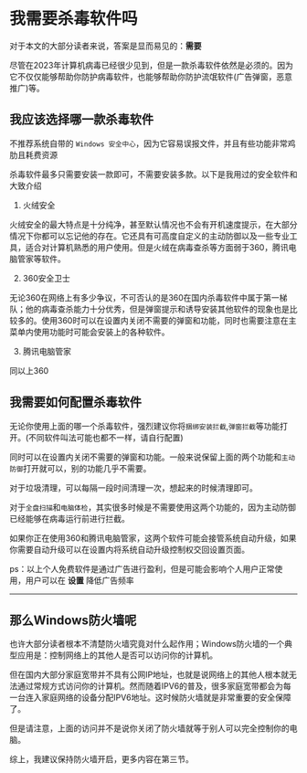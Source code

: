 # 我需要杀毒软件吗

对于本文的大部分读者来说，答案是显而易见的：**需要**

尽管在2023年计算机病毒已经很少见到，但是一款杀毒软件依然是必须的。因为它不仅仅能够帮助你防护病毒软件，也能够帮助你防护流氓软件(广告弹窗，恶意推广)等。

## 我应该选择哪一款杀毒软件

不推荐系统自带的 `Windows 安全中心`，因为它容易误报文件，并且有些功能非常鸡肋且耗费资源

杀毒软件最多只需要安装一款即可，不需要安装多款。以下是我用过的安全软件和大致介绍

1. 火绒安全

火绒安全的最大特点是十分纯净，甚至默认情况也不会有开机速度提示，在大部分情况下你都可以忘记他的存在。它还具有可高度自定义的主动防御以及一些专业工具，适合对计算机熟悉的用户使用。但是火绒在病毒查杀等方面弱于360，腾讯电脑管家等软件。

2. 360安全卫士

无论360在网络上有多少争议，不可否认的是360在国内杀毒软件中属于第一梯队；他的病毒查杀能力十分优秀，但是弹窗提示和诱导安装其他软件的现象也是比较多的。使用360时可以在设置内关闭不需要的弹窗和功能，同时也需要注意在主菜单内使用功能时可能会安装上的各种软件。

3. 腾讯电脑管家

同以上360

## 我需要如何配置杀毒软件

无论你使用上面的哪一个杀毒软件，强烈建议你将`捆绑安装拦截`,`弹窗拦截`等功能打开。(不同软件叫法可能也都不一样，请自行配置)

同时可以在设置内关闭不需要的弹窗和功能。一般来说保留上面的两个功能和`主动防御`打开就可以，别的功能几乎不需要。

对于垃圾清理，可以每隔一段时间清理一次，想起来的时候清理即可。

对于`全盘扫描`和`电脑体检`，其实很多时候是不需要使用这两个功能的，因为主动防御已经能够在病毒运行前进行拦截。

如果你正在使用360和腾讯电脑管家，这两个软件可能会接管系统自动升级，如果你需要自动升级可以在设置内将系统自动升级控制权交回设置页面。


ps：以上个人免费软件是通过广告进行盈利，但是可能会影响个人用户正常使用，用户可以在 **设置** 降低广告频率
***
## 那么Windows防火墙呢

也许大部分读者根本不清楚防火墙究竟对什么起作用；Windows防火墙的一个典型应用是：控制网络上的其他人是否可以访问你的计算机。

但在国内大部分家庭宽带并不具有公网IP地址，也就是说网络上的其他人根本就无法通过常规方式访问你的计算机。然而随着IPV6的普及，很多家庭宽带都会为每一台连入家庭网络的设备分配IPV6地址。这时候防火墙就是非常重要的安全保障了。

但是请注意，上面的访问并不是说你关闭了防火墙就等于别人可以完全控制你的电脑。

综上，我建议保持防火墙开启，更多内容在第三节。